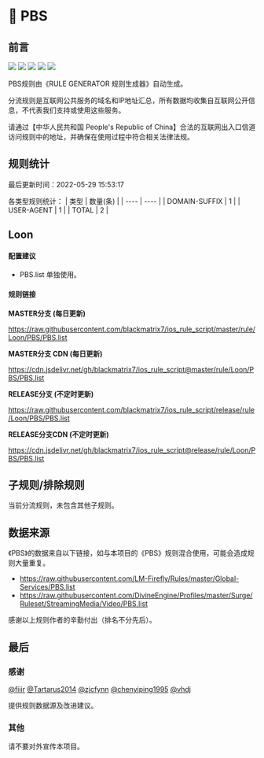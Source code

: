 # 🧸 PBS

## 前言

![](https://shields.io/badge/-移除重复规则-ff69b4) ![](https://shields.io/badge/-DOMAIN与DOMAIN--SUFFIX合并-green) ![](https://shields.io/badge/-DOMAIN--SUFFIX间合并-critical) ![](https://shields.io/badge/-DOMAIN--SUFFIX与DOMAIN--KEYWORD合并-blue) ![](https://shields.io/badge/-IP--CIDR(6)合并-blueviolet) 

PBS规则由《RULE GENERATOR 规则生成器》自动生成。

分流规则是互联网公共服务的域名和IP地址汇总，所有数据均收集自互联网公开信息，不代表我们支持或使用这些服务。

请通过【中华人民共和国 People's Republic of China】合法的互联网出入口信道访问规则中的地址，并确保在使用过程中符合相关法律法规。

## 规则统计

最后更新时间：2022-05-29 15:53:17

各类型规则统计：
| 类型 | 数量(条)  | 
| ---- | ----  |
| DOMAIN-SUFFIX | 1  | 
| USER-AGENT | 1  | 
| TOTAL | 2  | 


## Loon 

#### 配置建议
- PBS.list 单独使用。

#### 规则链接
**MASTER分支 (每日更新)**

https://raw.githubusercontent.com/blackmatrix7/ios_rule_script/master/rule/Loon/PBS/PBS.list

**MASTER分支 CDN (每日更新)**

https://cdn.jsdelivr.net/gh/blackmatrix7/ios_rule_script@master/rule/Loon/PBS/PBS.list

**RELEASE分支 (不定时更新)**

https://raw.githubusercontent.com/blackmatrix7/ios_rule_script/release/rule/Loon/PBS/PBS.list

**RELEASE分支CDN (不定时更新)**

https://cdn.jsdelivr.net/gh/blackmatrix7/ios_rule_script@release/rule/Loon/PBS/PBS.list

## 子规则/排除规则


当前分流规则，未包含其他子规则。

## 数据来源

《PBS》的数据来自以下链接，如与本项目的《PBS》规则混合使用，可能会造成规则大量重复。

- https://raw.githubusercontent.com/LM-Firefly/Rules/master/Global-Services/PBS.list
- https://raw.githubusercontent.com/DivineEngine/Profiles/master/Surge/Ruleset/StreamingMedia/Video/PBS.list


感谢以上规则作者的辛勤付出（排名不分先后）。

## 最后

### 感谢

[@fiiir](https://github.com/fiiir) [@Tartarus2014](https://github.com/Tartarus2014) [@zjcfynn](https://github.com/zjcfynn) [@chenyiping1995](https://github.com/chenyiping1995) [@vhdj](https://github.com/vhdj)

提供规则数据源及改进建议。

### 其他

请不要对外宣传本项目。